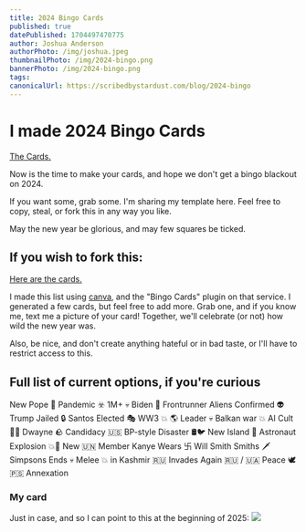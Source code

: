 ```yaml
---
title: 2024 Bingo Cards
published: true
datePublished: 1704497470775
author: Joshua Anderson
authorPhoto: /img/joshua.jpeg
thumbnailPhoto: /img/2024-bingo.png
bannerPhoto: /img/2024-bingo.png
tags:
canonicalUrl: https://scribedbystardust.com/blog/2024-bingo
---
```


# I made 2024 Bingo Cards

[The Cards.](https://www.canva.com/design/DAF3W51c8sk/1xS5xaLYsa5zDiSiXU8STQ/edit?utm_content=DAF3W51c8sk&utm_campaign=designshare&utm_medium=link2&utm_source=sharebutton)

Now is the time to make your cards, and hope we don't get a bingo blackout on 2024.

If you want some, grab some. I'm sharing my template here. Feel free to copy, steal, or fork this in any way you like.

May the new year be glorious, and may few squares be ticked.

## If you wish to fork this:

[Here are the cards.](https://www.canva.com/design/DAF3W51c8sk/1xS5xaLYsa5zDiSiXU8STQ/edit?utm_content=DAF3W51c8sk&utm_campaign=designshare&utm_medium=link2&utm_source=sharebutton)

I made this list using [canva](https://canva.com), and the "Bingo Cards" plugin on that service. I generated a few cards, but feel free to add more. Grab one, and if you know me, text me a picture of your card! Together, we'll celebrate (or not) how wild the new year was.

Also, be nice, and don't create anything hateful or in bad taste, or I'll have to restrict access to this.

## Full list of current options, if you're curious

New Pope 🔄
Pandemic ☣️ 1M+ 💀
Biden 🚫 Frontrunner
Aliens Confirmed 👽
Trump Jailed 🔒
Santos Elected 🎭
WW3 💥
🌎 Leader 💀
Balkan war 💥
AI Cult 🤖🙏
Dwayne 🪨 Candidacy 🇺🇸
BP-style Disaster 🛢️🐦
New Island 🌋
Astronaut Explosion 💥🚀
New 🇺🇳 Member
Kanye Wears 卐
Will Smith Smiths 🗡️
Simpsons Ends 💀
Melee 💥 in Kashmir
🇷🇺 Invades Again
🇷🇺 / 🇺🇦 Peace 🕊️
🇵🇸 Annexation

### My card

Just in case, and so I can point to this at the beginning of 2025:
![](https://scribedbystardust.com/img/2024-bingo-card-personal.png)
